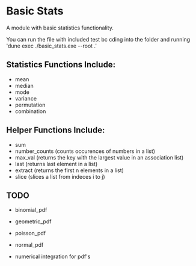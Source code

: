 # Basic Stats

A module with basic statistics functionality.

You can run the file with included test bc cding into the folder and running 'dune exec ./basic_stats.exe --root .'

## Statistics Functions Include:
- mean
- median
- mode
- variance
- permutation
- combination

## Helper Functions Include: 
- sum
- number_counts (counts occurences of numbers in a list)
- max_val (returns the key with the largest value in an association list)
- last (returns last element in a list)
- extract (returns the first n elements in a list)
- slice (slices a list from indeces i to j)


## TODO
- binomial_pdf
- geometric_pdf 
- poisson_pdf
- normal_pdf

- numerical integration for pdf's